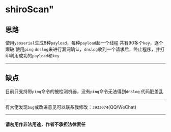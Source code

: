 # shiroScan" 

## 思路
使用`ysoserial`生成8种`payload`，每种`payload`起一个线程
共有90多个`key`，逐个爆破
使用`ping` `dnslog`来进行漏洞确认，`dnslog`收到一个请求后，终止程序，并打印利用成功的`payload`和`key`

---
## 缺点
目前只支持带`ping`命令的被检测机器，没有`ping`命令无法得到`dnslog`
代码脏差乱

---
有大佬发现`bug`或改进意见可以联系我修改：`3933074`(QQ/WeChat)

---
#### 请勿用作非法用途，作者不承担法律责任
